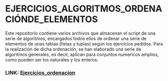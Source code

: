 # EJERCICIOS_ALGORITMOS_ORDENACIÓNDE_ELEMENTOS
Este repositorio contiene varios archivos que almacenan el script de una serie de algoritmos, encargados todos ellos de ordenar una serie de elementos de unas tablas (listas y tuplas) según los ejercicios pedidos.
Para la realización de dicha ordenación, se han elaborado una serie de algoritmos generales, es decir, aplican para conjuntos numericos amplios, como pueden ser los naturales y los enteros.

### LINK: [Ejercicios_ordenacion](https://github.com/Valdi183/Algoritmia_ejercicios-ordenar)
